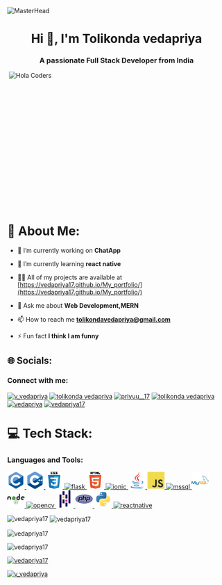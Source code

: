 ![MasterHead](https://user-images.githubusercontent.com/74038190/225813708-98b745f2-7d22-48cf-9150-083f1b00d6c9.gif)
<h1 align="center">Hi 👋, I'm Tolikonda vedapriya</h1>
<h3 align="center">A passionate Full Stack Developer from India</h3>
<img align="right" src="https://user-images.githubusercontent.com/94145573/167327452-29b47dbe-1ea4-4f52-b116-435b08add748.gif" alt="Hola Coders" width="500" height="350"/>

# 💫 About Me:
- 🔭 I’m currently working on **ChatApp**

- 🌱 I’m currently learning **react native**

- 👨‍💻 All of my projects are available at [https://vedapriya17.github.io/My_portfolio/](https://vedapriya17.github.io/My_portfolio/)

- 💬 Ask me about **Web Development,MERN**

- 📫 How to reach me **tolikondavedapriya@gmail.com**

- ⚡ Fun fact **I think I am funny**

## 🌐 Socials:
<h3 align="left">Connect with me:</h3>
<p align="left">
<a href="https://twitter.com/v_vedapriya" target="blank"><img align="center" src="https://raw.githubusercontent.com/rahuldkjain/github-profile-readme-generator/master/src/images/icons/Social/twitter.svg" alt="v_vedapriya" height="30" width="40" /></a>
<a href="https://linkedin.com/in/tolikonda vedapriya" target="blank"><img align="center" src="https://raw.githubusercontent.com/rahuldkjain/github-profile-readme-generator/master/src/images/icons/Social/linked-in-alt.svg" alt="tolikonda vedapriya" height="30" width="40" /></a>
<a href="https://instagram.com/priyuu__17" target="blank"><img align="center" src="https://raw.githubusercontent.com/rahuldkjain/github-profile-readme-generator/master/src/images/icons/Social/instagram.svg" alt="priyuu__17" height="30" width="40" /></a>
<a href="https://www.codechef.com/users/tolikonda vedapriya" target="blank"><img align="center" src="https://cdn.jsdelivr.net/npm/simple-icons@3.1.0/icons/codechef.svg" alt="tolikonda vedapriya" height="30" width="40" /></a>
<a href="https://www.hackerrank.com/vedapriya" target="blank"><img align="center" src="https://raw.githubusercontent.com/rahuldkjain/github-profile-readme-generator/master/src/images/icons/Social/hackerrank.svg" alt="vedapriya" height="30" width="40" /></a>
<a href="https://www.leetcode.com/vedapriya17" target="blank"><img align="center" src="https://raw.githubusercontent.com/rahuldkjain/github-profile-readme-generator/master/src/images/icons/Social/leet-code.svg" alt="vedapriya17" height="30" width="40" /></a>
</p>

# 💻 Tech Stack:
<h3 align="left">Languages and Tools:</h3>
<p align="left"> <a href="https://www.cprogramming.com/" target="_blank" rel="noreferrer"> <img src="https://raw.githubusercontent.com/devicons/devicon/master/icons/c/c-original.svg" alt="c" width="40" height="40"/> </a> <a href="https://www.w3schools.com/cpp/" target="_blank" rel="noreferrer"> <img src="https://raw.githubusercontent.com/devicons/devicon/master/icons/cplusplus/cplusplus-original.svg" alt="cplusplus" width="40" height="40"/> </a> <a href="https://www.w3schools.com/css/" target="_blank" rel="noreferrer"> <img src="https://raw.githubusercontent.com/devicons/devicon/master/icons/css3/css3-original-wordmark.svg" alt="css3" width="40" height="40"/> </a> <a href="https://flask.palletsprojects.com/" target="_blank" rel="noreferrer"> <img src="https://www.vectorlogo.zone/logos/pocoo_flask/pocoo_flask-icon.svg" alt="flask" width="40" height="40"/> </a> <a href="https://www.w3.org/html/" target="_blank" rel="noreferrer"> <img src="https://raw.githubusercontent.com/devicons/devicon/master/icons/html5/html5-original-wordmark.svg" alt="html5" width="40" height="40"/> </a> <a href="https://ionicframework.com" target="_blank" rel="noreferrer"> <img src="https://upload.wikimedia.org/wikipedia/commons/d/d1/Ionic_Logo.svg" alt="ionic" width="40" height="40"/> </a> <a href="https://www.java.com" target="_blank" rel="noreferrer"> <img src="https://raw.githubusercontent.com/devicons/devicon/master/icons/java/java-original.svg" alt="java" width="40" height="40"/> </a> <a href="https://developer.mozilla.org/en-US/docs/Web/JavaScript" target="_blank" rel="noreferrer"> <img src="https://raw.githubusercontent.com/devicons/devicon/master/icons/javascript/javascript-original.svg" alt="javascript" width="40" height="40"/> </a> <a href="https://www.microsoft.com/en-us/sql-server" target="_blank" rel="noreferrer"> <img src="https://www.svgrepo.com/show/303229/microsoft-sql-server-logo.svg" alt="mssql" width="40" height="40"/> </a> <a href="https://www.mysql.com/" target="_blank" rel="noreferrer"> <img src="https://raw.githubusercontent.com/devicons/devicon/master/icons/mysql/mysql-original-wordmark.svg" alt="mysql" width="40" height="40"/> </a> <a href="https://nodejs.org" target="_blank" rel="noreferrer"> <img src="https://raw.githubusercontent.com/devicons/devicon/master/icons/nodejs/nodejs-original-wordmark.svg" alt="nodejs" width="40" height="40"/> </a> <a href="https://opencv.org/" target="_blank" rel="noreferrer"> <img src="https://www.vectorlogo.zone/logos/opencv/opencv-icon.svg" alt="opencv" width="40" height="40"/> </a> <a href="https://pandas.pydata.org/" target="_blank" rel="noreferrer"> <img src="https://raw.githubusercontent.com/devicons/devicon/2ae2a900d2f041da66e950e4d48052658d850630/icons/pandas/pandas-original.svg" alt="pandas" width="40" height="40"/> </a> <a href="https://www.php.net" target="_blank" rel="noreferrer"> <img src="https://raw.githubusercontent.com/devicons/devicon/master/icons/php/php-original.svg" alt="php" width="40" height="40"/> </a> <a href="https://www.python.org" target="_blank" rel="noreferrer"> <img src="https://raw.githubusercontent.com/devicons/devicon/master/icons/python/python-original.svg" alt="python" width="40" height="40"/> </a> <a href="https://reactnative.dev/" target="_blank" rel="noreferrer"> <img src="https://reactnative.dev/img/header_logo.svg" alt="reactnative" width="40" height="40"/> </a> </p>

<p><img align="left" src="https://github-readme-stats.vercel.app/api/top-langs?username=vedapriya17&show_icons=true&locale=en&layout=compact" alt="vedapriya17" /></p>

<p>&nbsp;<img align="center" src="https://github-readme-stats.vercel.app/api?username=vedapriya17&show_icons=true&locale=en" alt="vedapriya17" /></p>

<p><img align="center" src="https://github-readme-streak-stats.herokuapp.com/?user=vedapriya17&" alt="vedapriya17" /></p>
<p align="left"> <img src="https://komarev.com/ghpvc/?username=vedapriya17&label=Profile%20views&color=0e75b6&style=flat" alt="vedapriya17" /> </p>

<p align="left"> <a href="https://github.com/ryo-ma/github-profile-trophy"><img src="https://github-profile-trophy.vercel.app/?username=vedapriya17" alt="vedapriya17" /></a> </p>

<p align="left"> <a href="https://twitter.com/v_vedapriya" target="blank"><img src="https://img.shields.io/twitter/follow/v_vedapriya?logo=twitter&style=for-the-badge" alt="v_vedapriya" /></a> </p>
